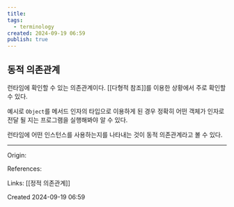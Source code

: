 ```yaml
---
title: 
tags:
  - terminology
created: 2024-09-19 06:59
publish: true
---
```

## 동적 의존관계
런타임에 확인할 수 있는 의존관계이다. [[다형적 참조]]를 이용한 상황에서 주로 확인할 수 있다.

예시로 `Object`를 메서드 인자의 타입으로 이용하게 된 경우 정확히 어떤 객체가 인자로 전달 될 지는 프로그램을 실행해봐야 알 수 있다.

런타임에 어떤 인스턴스를 사용하는지를 나타내는 것이 동적 의존관계라고 볼 수 있다.

---
Origin: 

References: 

Links: [[정적 의존관계]]

Created 2024-09-19 06:59